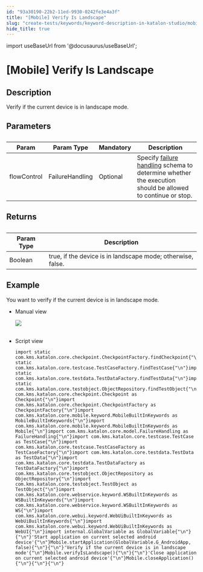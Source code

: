 ```yaml
---
id: "93a30190-22b2-11ed-9930-0242fe3e4a3f"
title: "[Mobile] Verify Is Landscape"
slug: "create-tests/keywords/keyword-description-in-katalon-studio/mobile-keywords/mobile-verify-is-landscape"
hide_title: true
---
```

import useBaseUrl from '@docusaurus/useBaseUrl';


# <a id="id_0" class="anchor_top_offset"/><a id="ariaid-title1" class="anchor_top_offset"/>[Mobile] Verify Is Landscape


## <a id="id_0__id_1" class="anchor_top_offset"/>Description  

              
<p xmlns="http://www.w3.org/1999/xhtml" className="p">Verify if the current device is in landscape mode.</p> 
      

## <a id="id_0__id_2" class="anchor_top_offset"/>Parameters  

              
<table xmlns="http://www.w3.org/1999/xhtml" className="table anchor_top_offset" id="id_0__2b1b9cbf-1cc3-4583-a0ef-9c2ac1daf5b5"><caption /><thead className="thead"><tr className><th className="entry anchor_top_offset" id="id_0__2b1b9cbf-1cc3-4583-a0ef-9c2ac1daf5b5__entry__1">Param</th><th className="entry anchor_top_offset" id="id_0__2b1b9cbf-1cc3-4583-a0ef-9c2ac1daf5b5__entry__2">Param Type</th><th className="entry anchor_top_offset" id="id_0__2b1b9cbf-1cc3-4583-a0ef-9c2ac1daf5b5__entry__3">Mandatory</th><th className="entry anchor_top_offset" id="id_0__2b1b9cbf-1cc3-4583-a0ef-9c2ac1daf5b5__entry__4">Description</th></tr></thead><tbody className="tbody"><tr className><td className="entry" headers="id_0__2b1b9cbf-1cc3-4583-a0ef-9c2ac1daf5b5__entry__1 id_0__2b1b9cbf-1cc3-4583-a0ef-9c2ac1daf5b5__entry__2 id_0__2b1b9cbf-1cc3-4583-a0ef-9c2ac1daf5b5__entry__3 id_0__2b1b9cbf-1cc3-4583-a0ef-9c2ac1daf5b5__entry__4 ">flowControl</td><td className="entry" headers="id_0__2b1b9cbf-1cc3-4583-a0ef-9c2ac1daf5b5__entry__1 id_0__2b1b9cbf-1cc3-4583-a0ef-9c2ac1daf5b5__entry__2 id_0__2b1b9cbf-1cc3-4583-a0ef-9c2ac1daf5b5__entry__3 id_0__2b1b9cbf-1cc3-4583-a0ef-9c2ac1daf5b5__entry__4 ">FailureHandling</td><td className="entry" headers="id_0__2b1b9cbf-1cc3-4583-a0ef-9c2ac1daf5b5__entry__1 id_0__2b1b9cbf-1cc3-4583-a0ef-9c2ac1daf5b5__entry__2 id_0__2b1b9cbf-1cc3-4583-a0ef-9c2ac1daf5b5__entry__3 id_0__2b1b9cbf-1cc3-4583-a0ef-9c2ac1daf5b5__entry__4 ">Optional</td><td className="entry" headers="id_0__2b1b9cbf-1cc3-4583-a0ef-9c2ac1daf5b5__entry__1 id_0__2b1b9cbf-1cc3-4583-a0ef-9c2ac1daf5b5__entry__2 id_0__2b1b9cbf-1cc3-4583-a0ef-9c2ac1daf5b5__entry__3 id_0__2b1b9cbf-1cc3-4583-a0ef-9c2ac1daf5b5__entry__4 ">Specify <a className="xref" href="/docs/maintain/configure-failure-handling-settings-in-katalon-studio">failure handling</a> schema to         determine whether the execution should be allowed to continue or         stop.</td></tr></tbody></table> 
      

## <a id="id_0__id_3" class="anchor_top_offset"/>Returns

              
<table xmlns="http://www.w3.org/1999/xhtml" className="table anchor_top_offset" id="id_0__904ac0d9-b6dc-476f-a141-357155d1ff7c"><caption /><thead className="thead"><tr className><th className="entry anchor_top_offset" id="id_0__904ac0d9-b6dc-476f-a141-357155d1ff7c__entry__1">Param Type</th><th className="entry anchor_top_offset" id="id_0__904ac0d9-b6dc-476f-a141-357155d1ff7c__entry__2">Description</th></tr></thead><tbody className="tbody"><tr className><td className="entry" headers="id_0__904ac0d9-b6dc-476f-a141-357155d1ff7c__entry__1 id_0__904ac0d9-b6dc-476f-a141-357155d1ff7c__entry__2 ">Boolean</td><td className="entry" headers="id_0__904ac0d9-b6dc-476f-a141-357155d1ff7c__entry__1 id_0__904ac0d9-b6dc-476f-a141-357155d1ff7c__entry__2 ">true, if the device is in landscape mode; otherwise,         false.</td></tr></tbody></table> 
      

## <a id="id_0__id_4" class="anchor_top_offset"/>Example 

              
<p xmlns="http://www.w3.org/1999/xhtml" className="p">You want to verify if the current device is in landscape   mode.</p> 
      
<ul xmlns="http://www.w3.org/1999/xhtml" className="ul"><li className="li">     <p className="p">Manual view</p>     <p className="p">       <img className="image" src={useBaseUrl("https://github.com/katalon-studio/docs-images/raw/master/katalon-studio/docs/mobile-verify-is-landscape/image2017-3-3-153A103A59.png")} /><br /><br />     </p>   </li><li className="li">     <p className="p">Script view </p>     <pre className="pre codeblock"><code>import static com.kms.katalon.core.checkpoint.CheckpointFactory.findCheckpoint{"\n"}import static com.kms.katalon.core.testcase.TestCaseFactory.findTestCase{"\n"}import static com.kms.katalon.core.testdata.TestDataFactory.findTestData{"\n"}import static com.kms.katalon.core.testobject.ObjectRepository.findTestObject{"\n"}import com.kms.katalon.core.checkpoint.Checkpoint as Checkpoint{"\n"}import com.kms.katalon.core.checkpoint.CheckpointFactory as CheckpointFactory{"\n"}import com.kms.katalon.core.mobile.keyword.MobileBuiltInKeywords as MobileBuiltInKeywords{"\n"}import com.kms.katalon.core.mobile.keyword.MobileBuiltInKeywords as Mobile{"\n"}import com.kms.katalon.core.model.FailureHandling as FailureHandling{"\n"}import com.kms.katalon.core.testcase.TestCase as TestCase{"\n"}import com.kms.katalon.core.testcase.TestCaseFactory as TestCaseFactory{"\n"}import com.kms.katalon.core.testdata.TestData as TestData{"\n"}import com.kms.katalon.core.testdata.TestDataFactory as TestDataFactory{"\n"}import com.kms.katalon.core.testobject.ObjectRepository as ObjectRepository{"\n"}import com.kms.katalon.core.testobject.TestObject as TestObject{"\n"}import com.kms.katalon.core.webservice.keyword.WSBuiltInKeywords as WSBuiltInKeywords{"\n"}import com.kms.katalon.core.webservice.keyword.WSBuiltInKeywords as WS{"\n"}import com.kms.katalon.core.webui.keyword.WebUiBuiltInKeywords as WebUiBuiltInKeywords{"\n"}import com.kms.katalon.core.webui.keyword.WebUiBuiltInKeywords as WebUI{"\n"}import internal.GlobalVariable as GlobalVariable{"\n"}{"\n"}'Start application on current selected android device'{"\n"}Mobile.startApplication(GlobalVariable.G_AndroidApp, false){"\n"}{"\n"}'Verify if the current device is in landscape mode'{"\n"}Mobile.verifyIsLandscape(){"\n"}{"\n"}'Close application on current selected android device'{"\n"}Mobile.closeApplication(){"\n"}{"\n"}{"\n"}</code></pre>   </li></ul> 
      
